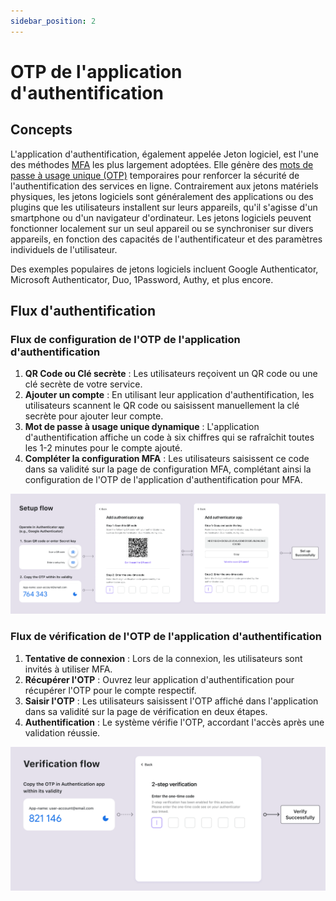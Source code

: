 ```yaml
---
sidebar_position: 2
---
```


# OTP de l'application d'authentification

## Concepts

L'application d'authentification, également appelée Jeton logiciel, est l'une des méthodes [MFA](https://auth.wiki/mfa) les plus largement adoptées. Elle génère des [mots de passe à usage unique (OTP)](https://auth.wiki/otp) temporaires pour renforcer la sécurité de l'authentification des services en ligne. Contrairement aux jetons matériels physiques, les jetons logiciels sont généralement des applications ou des plugins que les utilisateurs installent sur leurs appareils, qu'il s'agisse d'un smartphone ou d'un navigateur d'ordinateur. Les jetons logiciels peuvent fonctionner localement sur un seul appareil ou se synchroniser sur divers appareils, en fonction des capacités de l'authentificateur et des paramètres individuels de l'utilisateur.

Des exemples populaires de jetons logiciels incluent Google Authenticator, Microsoft Authenticator, Duo, 1Password, Authy, et plus encore.

## Flux d'authentification

### Flux de configuration de l'OTP de l'application d'authentification

1. **QR Code ou Clé secrète** : Les utilisateurs reçoivent un QR code ou une clé secrète de votre service.
2. **Ajouter un compte** : En utilisant leur application d'authentification, les utilisateurs scannent le QR code ou saisissent manuellement la clé secrète pour ajouter leur compte.
3. **Mot de passe à usage unique dynamique** : L'application d'authentification affiche un code à six chiffres qui se rafraîchit toutes les 1-2 minutes pour le compte ajouté.
4. **Compléter la configuration MFA** : Les utilisateurs saisissent ce code dans sa validité sur la page de configuration MFA, complétant ainsi la configuration de l'OTP de l'application d'authentification pour MFA.

![Flux de configuration OTP](./assets/otp-set-up-flow.png)

### Flux de vérification de l'OTP de l'application d'authentification

1. **Tentative de connexion** : Lors de la connexion, les utilisateurs sont invités à utiliser MFA.
2. **Récupérer l'OTP** : Ouvrez leur application d'authentification pour récupérer l'OTP pour le compte respectif.
3. **Saisir l'OTP** : Les utilisateurs saisissent l'OTP affiché dans l'application dans sa validité sur la page de vérification en deux étapes.
4. **Authentification** : Le système vérifie l'OTP, accordant l'accès après une validation réussie.

![Flux de vérification OTP](./assets/otp-verification-flow.png)

